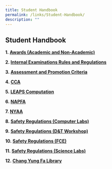 ```yaml
---
title: Student Handbook
permalink: /links/Student-Handbook/
description: ""
---
```

## Student Handbook

**1. [Awards (Academic and Non-Academic)](/files/Links/Student%20Handbook/Awards%20(Academic%20and%20Non%20Academic).pdf)**

**2. [Internal Examinations Rules and Regulations](/files/Links/Student%20Handbook/Internal%20Examination%20Rules%20and%20Regulations.pdf)**  

**3. [Assessment and Promotion Criteria](/files/Links/Student%20Handbook/Assessment%20and%20Promotion%20Criteria.pdf)**  

**4. [CCA](/files/Links/Student%20Handbook/CCA.pdf)**

**5. [LEAPS Computation](/files/Links/Student%20Handbook/LEAPS.pdf)**

**6. [NAPFA](/files/Links/Student%20Handbook/NAPFA%20Standards.pdf)**

**7. [NYAA](/files/Links/Student%20Handbook/NYAA.pdf)**

**8. [Safety Regulations (Computer Labs)](/files/Links/Student%20Handbook/Safety%20Regulations%20in%20Computer%20Labs.pdf)**

**9. [Safety Regulations (D&T Workshop)](/files/Links/Student%20Handbook/Safety%20Regulations%20in%20D&T%20Workshops.pdf)**

**10. [Safety Regulations (FCE)](/files/Links/Student%20Handbook/Safety%20Regulations%20in%20Kitchen.pdf)**

**11. [Safety Regulations (Science Labs)](/files/Links/Student%20Handbook/Safety%20Regulations%20Science%20Labs.pdf)**

**12. [Chang Yung Fa Library](/files/Links/Student%20Handbook/Chang%20Yung%20Fa%20LIBRARY.pdf)**